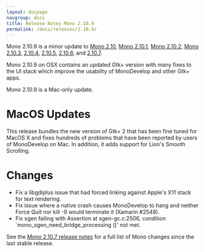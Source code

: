 ```yaml
---
layout: docpage
navgroup: docs
title: Release Notes Mono 2.10.9
permalink: /docs/releases/2.10.9/
---
```


Mono 2.10.9 is a minor update to [Mono 2.10]({{site.github.url}}/old_site/Release_Notes_Mono_2.10 "Release Notes Mono 2.10"), [Mono 2.10.1]({{site.github.url}}/old_site/Release_Notes_Mono_2.10.1 "Release Notes Mono 2.10.1"), [Mono 2.10.2]({{site.github.url}}/old_site/Release_Notes_Mono_2.10.2 "Release Notes Mono 2.10.2"), [Mono 2.10.3]({{site.github.url}}/old_site/Release_Notes_Mono_2.10.3 "Release Notes Mono 2.10.3"), [2.10.4]({{site.github.url}}/old_site/Release_Notes_Mono_2.10.4 "Release Notes Mono 2.10.4"), [2.10.5]({{site.github.url}}/old_site/Release_Notes_Mono_2.10.5 "Release Notes Mono 2.10.5"), [2.10.6]({{site.github.url}}/old_site/Release_Notes_Mono_2.10.6 "Release Notes Mono 2.10.6"), and [2.10.7]({{site.github.url}}/old_site/Release_Notes_Mono_2.10.7 "Release Notes Mono 2.10.7").

Mono 2.10.9 on OSX contains an updated Gtk+ version with many fixes to the UI stack which improve the usability of MonoDevelop and other Gtk+ apps.

Mono 2.10.9 is a Mac-only update.

MacOS Updates
=============

This release bundles the new version of Gtk+ 2 that has been fine tuned for MacOS X and fixes hundreds of problems that have been reported by users of MonoDevelop on Mac. In addition, it adds support for Lion's Smooth Scrolling.

Changes
=======

-   Fix a libgdiplus issue that had forced linking against Apple's X11 stack for text rendering.
-   Fix issue where a native crash causes MonoDevelop to hang and neither Force Quit nor kill -9 would terminate it (Xamarin \#2548).
-   Fix sgen failing with Assertion at sgen-gc.c:2506, condition \`mono\_sgen\_need\_bridge\_processing ()' not met.

See the [Mono 2.10.7 release notes]({{site.github.url}}/old_site/Release_Notes_Mono_2.10.7 "Release Notes Mono 2.10.7") for a full list of Mono changes since the last stable release.

